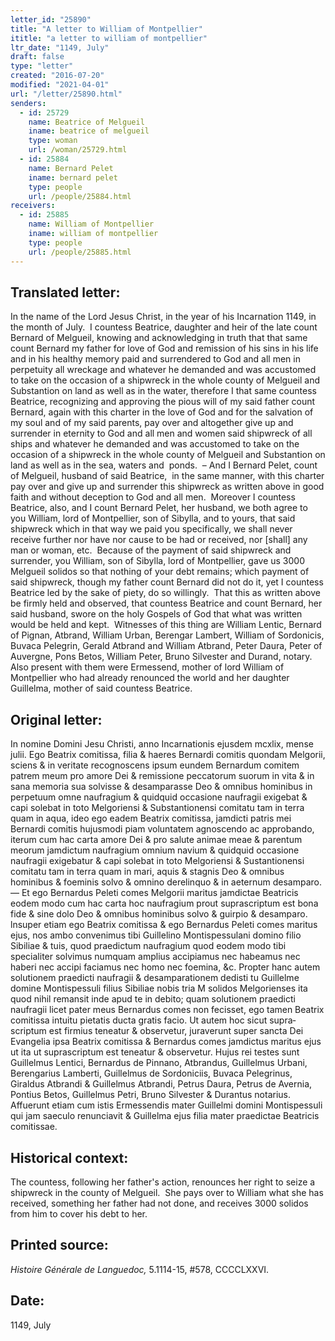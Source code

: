 ```yaml
---
letter_id: "25890"
title: "A letter to William of Montpellier"
ititle: "a letter to william of montpellier"
ltr_date: "1149, July"
draft: false
type: "letter"
created: "2016-07-20"
modified: "2021-04-01"
url: "/letter/25890.html"
senders:
  - id: 25729
    name: Beatrice of Melgueil
    iname: beatrice of melgueil
    type: woman
    url: /woman/25729.html
  - id: 25884
    name: Bernard Pelet
    iname: bernard pelet
    type: people
    url: /people/25884.html
receivers:
  - id: 25885
    name: William of Montpellier
    iname: william of montpellier
    type: people
    url: /people/25885.html
---
```

<h2> Translated letter:</h2><p>In the name of the Lord Jesus Christ, in the year of his Incarnation 1149, in the month of July.&nbsp; I countess Beatrice, daughter and heir of the late count Bernard of Melgueil, knowing and acknowledging in truth that that same count Bernard my father for love of God and remission of his sins in his life and in his healthy memory paid and surrendered to God and all men in perpetuity all wreckage and whatever he demanded and was accustomed to take on the occasion of a shipwreck in the whole county of Melgueil and Substantion on land as well as in the water, therefore I that same countess Beatrice, recognizing and approving the pious will of my said father count Bernard, again with this charter in the love of God and for the salvation of my soul and of my said parents, pay over and altogether give up and surrender in eternity to God and all men and women said shipwreck of all ships and whatever he demanded and was accustomed to take on the occasion of a shipwreck in the whole county of Melgueil and Substantion on land as well as in the sea, waters and&nbsp; ponds.&nbsp; – And I Bernard Pelet, count of Melgueil, husband of said Beatrice,&nbsp; in the same manner, with this charter pay over and give up and surrender this shipwreck as written above in good faith and without deception to God and all men.&nbsp; Moreover I countess Beatrice, also, and I count Bernard Pelet, her husband, we both agree to you William, lord of Montpellier, son of Sibylla, and to yours, that said shipwreck which in that way we paid you specifically, we shall never receive further nor have nor cause to be had or received, nor [shall] any man or woman, etc.&nbsp; Because of the payment of said shipwreck and surrender, you William, son of Sibylla, lord of Montpellier, gave us 3000 Melgueil solidos so that nothing of your debt remains; which payment of said shipwreck, though my father count Bernard did not do it, yet I countess Beatrice led by the sake of piety, do so willingly.&nbsp; That this as written above be firmly held and observed, that countess Beatrice and count Bernard, her said husband, swore on the holy Gospels of God that what was written would be held and kept.&nbsp; Witnesses of this thing are William Lentic, Bernard of Pignan, Atbrand, William Urban, Berengar Lambert, William of Sordonicis, Buvaca Pelegrin, Gerald Atbrand and William Atbrand, Peter Daura, Peter of Auvergne, Pons Betos, William Peter, Bruno Silvester and Durand, notary.&nbsp; Also present with them were Ermessend, mother of lord William of Montpellier who had already renounced the world and her daughter Guillelma, mother of said countess Beatrice.</p><h2 class="mt-4"> Original letter:</h2><p>In nomine Domini Jesu Christi, anno Incarnationis ejusdem mcxlix, mense julii. Ego Beatrix comitissa, filia &amp; haeres Bernardi comitis quondam Melgorii, sciens &amp; in veritate recognoscens ipsum eundem Bernardum comitem patrem meum pro amore Dei &amp; remissione peccatorum suorum in vita &amp; in sana memoria sua solvisse &amp; desamparasse Deo &amp; omnibus hominibus in perpetuum omne naufragium &amp; quidquid occasione naufragii exigebat &amp; capi solebat in toto Melgoriensi &amp; Substantionensi comitatu tam in terra quam in aqua, ideo ego eadem Beatrix comitissa, jamdicti patris mei Bernardi comitis hujusmodi piam voluntatem agnoscendo ac approbando, iterum cum hac carta amore Dei &amp; pro salute animae meae &amp; parentum meorum jamdictum naufragium omnium navium &amp; quidquid occasione naufragii exigebatur &amp; capi solebat in toto Melgoriensi &amp; Sustantionensi comitatu tam in terra quam in mari, aquis &amp; stagnis Deo &amp; omnibus hominibus &amp; foeminis solvo &amp; omnino derelinquo &amp; in aeternum desamparo. — Et ego Bernardus Peleti comes Melgorii maritus jamdictae Beatricis eodem modo cum hac carta hoc naufragium prout suprascriptum est bona fide &amp; sine dolo Deo &amp; omnibus hominibus solvo &amp; guirpio &amp; desamparo. lnsuper etiam ego Beatrix comitissa &amp; ego Bernardus Peleti comes maritus ejus, nos ambo convenimus tibi Guillelino Montispessulani domino filio Sibiliae &amp; tuis, quod praedictum naufra­gium quod eodem modo tibi specialiter solvimus numquam amplius accipiamus nec habeamus nec haberi nec accipi faciamus nec homo nec foemina, &amp;c. Propter hanc autem solutionem praedicti naufragii &amp; desamparationem dedisti tu Guillelme domine Montispessuli filius Sibiliae nobis tria M solidos Melgorienses ita quod nihil remansit inde apud te in debito; quam solutionem praedicti naufragii licet pater meus Bernardus comes non fecisset, ego tamen Beatrix comitissa intuitu pietatis ducta gratis facio. Ut autem hoc sicut supra­scriptum est firmius teneatur &amp; observetur, juraverunt super sancta Dei Evangelia ipsa Beatrix comitissa &amp; Bernardus comes jamdictus maritus ejus ut ita ut supra­scriptum est teneatur &amp; observetur. Hujus rei testes sunt Guillelmus Lentici, Bernardus de Pinnano, Atbrandus, Guillelmus Urbani, Berengarius Lamberti, Guillelmus de Sordoniciis, Buvaca Pelegrinus, Giraldus Atbrandi &amp; Guillelmus Atbrandi, Petrus Daura, Petrus de Avernia, Pontius Betos, Guillelmus Petri, Bruno Silvester &amp; Durantus notarius. Affuerunt etiam cum istis Ermessendis mater Guillelmi domini Montispessuli qui jam saeculo renunciavit &amp; Guillelma ejus filia mater praedictae Beatricis comitissae.</p><h2 class="mt-4"> Historical context:</h2><p><strong></strong>The countess, following her father's action, renounces her right to seize a shipwreck in the county of Melgueil. &nbsp;She pays over to William what she has received, something her father had not done, and receives 3000 solidos from him to cover his debt to her.</p><h2 class="mt-4"> Printed source:</h2><p><i>Histoire Générale de Languedoc,</i> 5.1114-15, #578, CCCCLXXVI.&nbsp;&nbsp;</p><h2 class="mt-4"> Date:</h2>1149, July